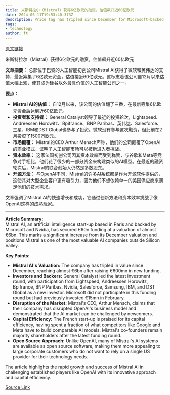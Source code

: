 ```yaml
---
title: 米斯特拉尔（Mistral）获得6亿欧元的融资，估值飙升近60亿欧元
date: 2024-06-11T19:53:40.373Z
description: Price tag has tripled since December for Microsoft-backed AI start-up launched one year ago to challenge OpenAI
tags: 
- technology
author: ft
---
```


[原文链接](https://ft.com/content/7a70a8a6-4a2a-47c5-8483-d0b829f32ae6)

米斯特拉尔（Mistral）获得6亿欧元的融资，估值飙升近60亿欧元

**文章摘要：**
总部位于巴黎的人工智能初创公司Mistral AI获得了微软和英伟达的支持，最近筹集了6亿欧元资金，估值接近60亿欧元。这标志着该公司自12月以来估值大幅上涨，使其成为硅谷以外最具价值的人工智能公司之一。

**要点：**
- **Mistral AI的估值：** 自12月以来，该公司的估值翻了三番，在最新筹集6亿欧元资金后达到近60亿欧元。
- **投资者和支持者：** General Catalyst领导了最近的投资轮次，Lightspeed、Andreessen Horowitz、Bpifrance、BNP Paribas、英伟达、Salesforce、三星、IBM和DST Global也参与了投资。微软没有参与这次融资，但此前在2月投资了1500万欧元。
- **市场颠覆：** Mistral的CEO Arthur Mensch声称，他们的公司颠覆了OpenAI的商业模式，证明了人工智能市场可以被新进入者挑战。
- **资本效率：** 这家法国初创公司因其资本效率而受到称赞，与谷歌和Meta等竞争对手相比，他们花了很少的一部分资金来构建类似的AI模型。在最近的融资轮次后，Mistral的联合创始人仍然是多数股东。
- **开源方法：** 与OpenAI不同，Mistral的许多AI系统都是作为开源软件提供的，这使其对大型企业客户更有吸引力，因为他们不想依赖单一的美国供应商来满足他们的技术需求。

文章强调了Mistral AI的快速增长和成功，它通过创新方法和资本效率挑战了像OpenAI这样的成熟玩家。

---

 **Article Summary:**  
Mistral AI, an artificial intelligence start-up based in Paris and backed by Microsoft and Nvidia, has secured €60n funding at a valuation of almost €6bn. This marks a significant increase from its December valuation and positions Mistral as one of the most valuable AI companies outside Silicon Valley.

**Key Points:**  
- **Mistral AI's Valuation:** The company has tripled in value since December, reaching almost €6bn after raising €600mn in new funding.
- **Investors and Backers:** General Catalyst led the latest investment round, with participation from Lightspeed, Andreessen Horowitz, Bpifrance, BNP Paribas, Nvidia, Salesforce, Samsung, IBM, and DST Global as a new investor. Microsoft did not participate in this funding round but had previously invested €15mn in February.
- **Disruption of the Market:** Mistral's CEO, Arthur Mensch, claims that their company has disrupted OpenAI's business model and demonstrated that the AI market can be challenged by newcomers.
- **Capital Efficiency:** The French start-up is praised for its capital efficiency, having spent a fraction of what competitors like Google and Meta have to build comparable AI models. Mistral's co-founders remain majority shareholders after the latest funding round.
- **Open Source Approach:** Unlike OpenAI, many of Mistral's AI systems are available as open source software, making them more appealing to large corporate customers who do not want to rely on a single US provider for their technology needs.

The article highlights the rapid growth and success of Mistral AI in challenging established players like OpenAI with its innovative approach and capital efficiency.

[Source Link](https://ft.com/content/7a70a8a6-4a2a-47c5-8483-d0b829f32ae6)

